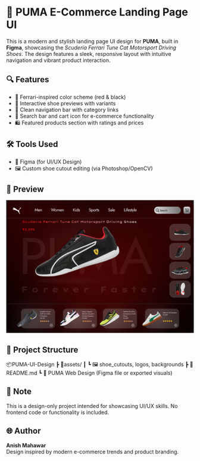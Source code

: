 # 🐾 PUMA E-Commerce Landing Page UI

This is a modern and stylish landing page UI design for **PUMA**, built in **Figma**, showcasing the *Scuderia Ferrari Tune Cat Motorsport Driving Shoes*. The design features a sleek, responsive layout with intuitive navigation and vibrant product interaction.

## 🔍 Features

- 🚗 Ferrari-inspired color scheme (red & black)
- 👟 Interactive shoe previews with variants
- 🧭 Clean navigation bar with category links
- 🔎 Search bar and cart icon for e-commerce functionality
- 🛍️ Featured products section with ratings and prices

## 🛠 Tools Used

- 🎨 Figma (for UI/UX Design)
- 🖼 Custom shoe cutout editing (via Photoshop/OpenCV)

## 📸 Preview

![UI Preview](PUMA%20WEB.png)


## 📁 Project Structure

📦PUMA-UI-Design
┣ 📁assets/
┃ ┗ 🖼️ shoe_cutouts, logos, backgrounds
┣ 📝 README.md
┗ 🎨 PUMA Web Design (Figma file or exported visuals)

## 📌 Note

This is a design-only project intended for showcasing UI/UX skills. No frontend code or functionality is included.

## 🌐 Author

**Anish Mahawar**  
Design inspired by modern e-commerce trends and product branding.

